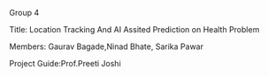 Group 4

Title: Location Tracking And AI Assited Prediction on Health Problem

Members: Gaurav Bagade,Ninad Bhate, Sarika Pawar

Project Guide:Prof.Preeti Joshi
